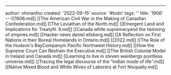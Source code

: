 ---
author: ohmanfoo
created: '2022-09-15'
source: '#todo'
tags: ''
title: '1906'
---[[1906.md]]
[[The American Civil War in the Making of Canadian Confederation.md]]
[[The Leviathan of the North.md]]
[[Emergent Land and Implications for TreatyN. 9.md]]
[[Canada white supremacyand the twinning of empires.md]]
[[Hacker news daniel ellsberg.md]]
[[A Reflection on First Nations in their Boreal Homelands in Ontario.md]]
[[2022.md]]
[[The Role of the Hudson's BayCompanyin Pacific Northwest History.md]]
[[How the Supreme Court Can Restrain the Executive.md]]
[[The British Colonial Model in Ireland and Canada.md]]
[[Learning to live in steven weinbergs pointless universe.md]]
[[Tracing the legal discourse of the “indian mode of life”.md]]
[[Native Mixed Blood and White Wives of Laborers at Fort Nisqually.md]]
